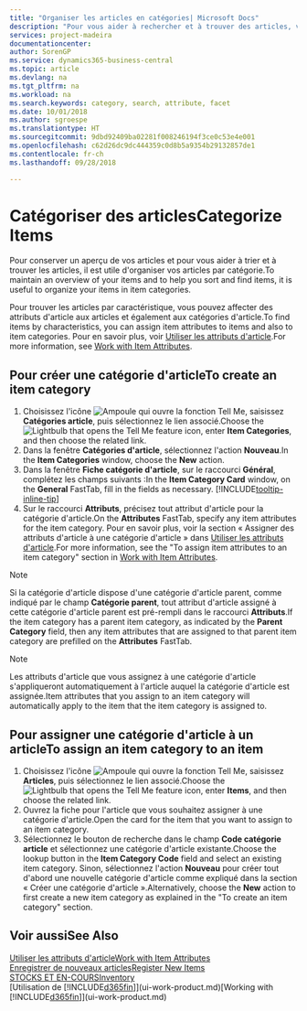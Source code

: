 ```yaml
---
title: "Organiser les articles en catégories| Microsoft Docs"
description: "Pour vous aider à rechercher et à trouver des articles, vous pouvez affecter des attributs d'article et organiser les articles en catégories."
services: project-madeira
documentationcenter: 
author: SorenGP
ms.service: dynamics365-business-central
ms.topic: article
ms.devlang: na
ms.tgt_pltfrm: na
ms.workload: na
ms.search.keywords: category, search, attribute, facet
ms.date: 10/01/2018
ms.author: sgroespe
ms.translationtype: HT
ms.sourcegitcommit: 9dbd92409ba02281f008246194f3ce0c53e4e001
ms.openlocfilehash: c62d26dc9dc444359c0d8b5a9354b29132857de1
ms.contentlocale: fr-ch
ms.lasthandoff: 09/28/2018

---
```

# <a name="categorize-items"></a><span data-ttu-id="71137-103">Catégoriser des articles</span><span class="sxs-lookup"><span data-stu-id="71137-103">Categorize Items</span></span>
<span data-ttu-id="71137-104">Pour conserver un aperçu de vos articles et pour vous aider à trier et à trouver les articles, il est utile d'organiser vos articles par catégorie.</span><span class="sxs-lookup"><span data-stu-id="71137-104">To maintain an overview of your items and to help you sort and find items, it is useful to organize your items in item categories.</span></span>

<span data-ttu-id="71137-105">Pour trouver les articles par caractéristique, vous pouvez affecter des attributs d'article aux articles et également aux catégories d'article.</span><span class="sxs-lookup"><span data-stu-id="71137-105">To find items by characteristics, you can assign item attributes to items and also to item categories.</span></span> <span data-ttu-id="71137-106">Pour en savoir plus, voir [Utiliser les attributs d'article](inventory-how-work-item-attributes.md).</span><span class="sxs-lookup"><span data-stu-id="71137-106">For more information, see [Work with Item Attributes](inventory-how-work-item-attributes.md).</span></span>

## <a name="to-create-an-item-category"></a><span data-ttu-id="71137-107">Pour créer une catégorie d'article</span><span class="sxs-lookup"><span data-stu-id="71137-107">To create an item category</span></span>
1. <span data-ttu-id="71137-108">Choisissez l'icône ![Ampoule qui ouvre la fonction Tell Me](media/ui-search/search_small.png "Dites-moi ce que vous voulez faire"), saisissez **Catégories article**, puis sélectionnez le lien associé.</span><span class="sxs-lookup"><span data-stu-id="71137-108">Choose the ![Lightbulb that opens the Tell Me feature](media/ui-search/search_small.png "Tell me what you want to do") icon, enter **Item Categories**, and then choose the related link.</span></span>
2. <span data-ttu-id="71137-109">Dans la fenêtre **Catégories d'article**, sélectionnez l'action **Nouveau**.</span><span class="sxs-lookup"><span data-stu-id="71137-109">In the **Item Categories** window, choose the **New** action.</span></span>
3. <span data-ttu-id="71137-110">Dans la fenêtre **Fiche catégorie d'article**, sur le raccourci **Général**, complétez les champs suivants :</span><span class="sxs-lookup"><span data-stu-id="71137-110">In the **Item Category Card** window, on the **General** FastTab, fill in the fields as necessary.</span></span> [!INCLUDE[tooltip-inline-tip](includes/tooltip-inline-tip_md.md)]
4. <span data-ttu-id="71137-111">Sur le raccourci **Attributs**, précisez tout attribut d'article pour la catégorie d'article.</span><span class="sxs-lookup"><span data-stu-id="71137-111">On the **Attributes** FastTab, specify any item attributes for the item category.</span></span> <span data-ttu-id="71137-112">Pour en savoir plus, voir la section « Assigner des attributs d'article à une catégorie d'article » dans [Utiliser les attributs d'article](inventory-how-work-item-attributes.md).</span><span class="sxs-lookup"><span data-stu-id="71137-112">For more information, see the "To assign item attributes to an item category" section in [Work with Item Attributes](inventory-how-work-item-attributes.md).</span></span>

> [!NOTE]  
>   <span data-ttu-id="71137-113">Si la catégorie d'article dispose d'une catégorie d'article parent, comme indiqué par le champ **Catégorie parent**, tout attribut d'article assigné à cette catégorie d'article parent est pré-rempli dans le raccourci **Attributs**.</span><span class="sxs-lookup"><span data-stu-id="71137-113">If the item category has a parent item category, as indicated by the **Parent Category** field, then any item attributes that are assigned to that parent item category are prefilled on the **Attributes** FastTab.</span></span>

> [!NOTE]  
>   <span data-ttu-id="71137-114">Les attributs d'article que vous assignez à une catégorie d'article s'appliqueront automatiquement à l'article auquel la catégorie d'article est assignée.</span><span class="sxs-lookup"><span data-stu-id="71137-114">Item attributes that you assign to an item category will automatically apply to the item that the item category is assigned to.</span></span>

## <a name="to-assign-an-item-category-to-an-item"></a><span data-ttu-id="71137-115">Pour assigner une catégorie d'article à un article</span><span class="sxs-lookup"><span data-stu-id="71137-115">To assign an item category to an item</span></span>
1. <span data-ttu-id="71137-116">Choisissez l'icône ![Ampoule qui ouvre la fonction Tell Me](media/ui-search/search_small.png "Dites-moi ce que vous voulez faire"), saisissez **Articles**, puis sélectionnez le lien associé.</span><span class="sxs-lookup"><span data-stu-id="71137-116">Choose the ![Lightbulb that opens the Tell Me feature](media/ui-search/search_small.png "Tell me what you want to do") icon, enter **Items**, and then choose the related link.</span></span>
2. <span data-ttu-id="71137-117">Ouvrez la fiche pour l'article que vous souhaitez assigner à une catégorie d'article.</span><span class="sxs-lookup"><span data-stu-id="71137-117">Open the card for the item that you want to assign to an item category.</span></span>
3. <span data-ttu-id="71137-118">Sélectionnez le bouton de recherche dans le champ **Code catégorie article** et sélectionnez une catégorie d'article existante.</span><span class="sxs-lookup"><span data-stu-id="71137-118">Choose the lookup button in the **Item Category Code** field and select an existing item category.</span></span> <span data-ttu-id="71137-119">Sinon, sélectionnez l'action **Nouveau** pour créer tout d'abord une nouvelle catégorie d'article comme expliqué dans la section « Créer une catégorie d'article ».</span><span class="sxs-lookup"><span data-stu-id="71137-119">Alternatively, choose the **New** action to first create a new item category as explained in the "To create an item category" section.</span></span>

## <a name="see-also"></a><span data-ttu-id="71137-120">Voir aussi</span><span class="sxs-lookup"><span data-stu-id="71137-120">See Also</span></span>
[<span data-ttu-id="71137-121">Utiliser les attributs d'article</span><span class="sxs-lookup"><span data-stu-id="71137-121">Work with Item Attributes</span></span>](inventory-how-work-item-attributes.md)  
[<span data-ttu-id="71137-122">Enregistrer de nouveaux articles</span><span class="sxs-lookup"><span data-stu-id="71137-122">Register New Items</span></span>](inventory-how-register-new-items.md)  
[<span data-ttu-id="71137-123">STOCKS ET EN-COURS</span><span class="sxs-lookup"><span data-stu-id="71137-123">Inventory</span></span>](inventory-manage-inventory.md)  
<span data-ttu-id="71137-124">[Utilisation de [!INCLUDE[d365fin](includes/d365fin_md.md)]](ui-work-product.md)</span><span class="sxs-lookup"><span data-stu-id="71137-124">[Working with [!INCLUDE[d365fin](includes/d365fin_md.md)]](ui-work-product.md)</span></span>

